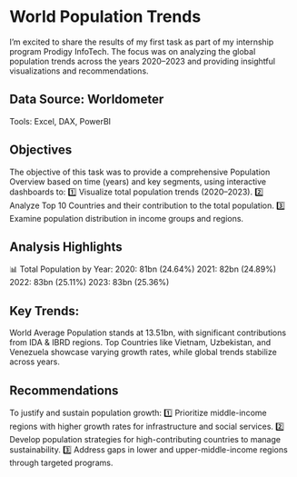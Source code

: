 # World Population Trends
I’m excited to share the results of my first task as part of my internship program Prodigy InfoTech. The focus was on analyzing the global population trends across the years 2020–2023 and providing insightful visualizations and recommendations.

## Data Source: Worldometer
Tools: Excel, DAX, PowerBI

## Objectives
The objective of this task was to provide a comprehensive Population Overview based on time (years) and key segments, using interactive dashboards to:
1️⃣ Visualize total population trends (2020–2023).
2️⃣ Analyze Top 10 Countries and their contribution to the total population.
3️⃣ Examine population distribution in income groups and regions.

## Analysis Highlights
📊 Total Population by Year:
2020: 81bn (24.64%)
2021: 82bn (24.89%)
2022: 83bn (25.11%)
2023: 83bn (25.36%)

## Key Trends:
World Average Population stands at 13.51bn, with significant contributions from IDA & IBRD regions. Top Countries like Vietnam, Uzbekistan, and Venezuela showcase varying growth rates, while global trends stabilize across years.

## Recommendations
To justify and sustain population growth:
1️⃣ Prioritize middle-income regions with higher growth rates for infrastructure and social services.
2️⃣ Develop population strategies for high-contributing countries to manage sustainability.
3️⃣ Address gaps in lower and upper-middle-income regions through targeted programs.
